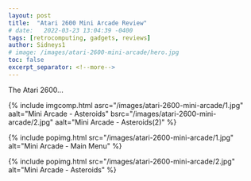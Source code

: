 ```yaml
---
layout: post
title:  "Atari 2600 Mini Arcade Review"
# date:   2022-03-23 13:04:39 -0400
tags: [retrocomputing, gadgets, reviews]
author: Sidneys1
# image: /images/atari-2600-mini-arcade/hero.jpg
toc: false
excerpt_separator: <!--more-->
---
```


The Atari 2600...

<!--more-->

{% include imgcomp.html asrc="/images/atari-2600-mini-arcade/1.jpg" aalt="Mini Arcade - Asteroids" bsrc="/images/atari-2600-mini-arcade/2.jpg" aalt="Mini Arcade - Asteroids(2)" %}

{% include popimg.html src="/images/atari-2600-mini-arcade/1.jpg" alt="Mini Arcade - Main Menu" %}

{% include popimg.html src="/images/atari-2600-mini-arcade/2.jpg" alt="Mini Arcade - Asteroids" %}
